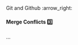 <link rel="stylesheet" href="{{baseUrl}}/css/textbook.css">

<div class="website-content">

<div id="path">Git and Github :arrow_right: </div>

<div id="title">

#### Merge Conflicts :three:

</div>

<div id="body">

...

</div>

</div>
